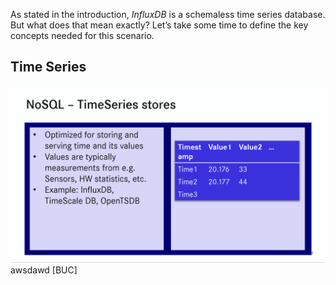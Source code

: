As stated in the introduction, *InfluxDB* is a schemaless time series database. But what does that mean exactly? Let’s take some time to define the key concepts needed for this scenario.

## Time Series

![Slide about Time Series](./assets/TimeSeries.PNG)
awsdawd
[BUC]
